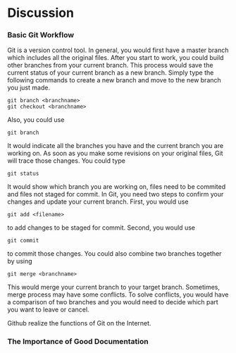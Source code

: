 # Discussion

### Basic Git Workflow  
Git is a version control tool. In general, you would first have a master branch which includes all the original files. After you start to work, you could build other branches from your current branch. This process would save the current status of your current branch as a new branch. Simply type the following commands to create a new branch and move to the new branch you just made.  
```  
git branch <branchname>  
git checkout <branchname>  
```  
Also, you could use   
``` 
git branch  
```  
It would indicate all the branches you have and the current branch you are working on. As soon as you make some revisions on your original files, Git will trace those changes. You could type 
```  
git status  
```
It would show which branch you are working on, files need to be commited and files not staged for commit. In Git, you need two steps to confirm your changes and update your current branch. First, you would use 
```  
git add <filename>  
```  
to add changes to be staged for commit. Second, you would use 
```  
git commit  
```   
to commit those changes. You could also combine two branches together by using 
``` 
git merge <branchname>
```  
This would merge your current branch to your target branch. Sometimes, merge process may have some conflicts. To solve conflicts, you would have a comparison of two branches and you would need to decide which part you want to leave or cancel.  

Github realize the functions of Git on the Internet.  

### The Importance of Good Documentation 
